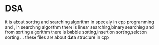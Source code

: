 # DSA
it is about sorting and searching algorithm in specialy in cpp programming and ,
in searching algorithm there is linear searching,binary searching and from sorting algorithm there is 
bubble sorting,insertion sorting,selction sorting ...
these files are about data structure in cpp
